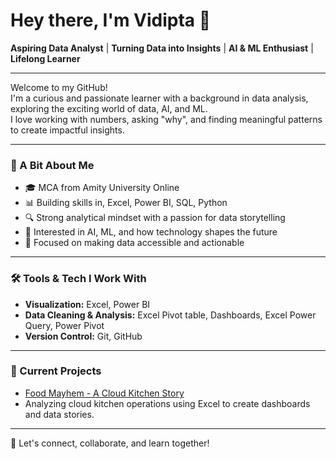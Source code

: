 # Hey there, I'm Vidipta 👋

**Aspiring Data Analyst** | **Turning Data into Insights** | **AI & ML Enthusiast** | **Lifelong Learner**

---

Welcome to my GitHub!  
I'm a curious and passionate learner with a background in data analysis, exploring the exciting world of data, AI, and ML.  
I love working with numbers, asking "why", and finding meaningful patterns to create impactful insights.

---

### 📖 A Bit About Me
- 🎓 MCA from Amity University Online
- 📊 Building skills in, Excel, Power BI, SQL, Python
- 🔍 Strong analytical mindset with a passion for data storytelling
- 🤖 Interested in AI, ML, and how technology shapes the future
- 🎯 Focused on making data accessible and actionable

---

### 🛠️ Tools & Tech I Work With
- **Visualization:** Excel, Power BI
- **Data Cleaning & Analysis:** Excel Pivot table, Dashboards, Excel Power Query, Power Pivot
- **Version Control:** Git, GitHub

---

### 📌 Current Projects
- [Food Mayhem - A Cloud Kitchen Story](https://github.com/vidu103/Food-Mayhem---A-Cloud-Kitchen-Story) 
- Analyzing cloud kitchen operations using Excel to create dashboards and data stories. 

---

🌟 Let's connect, collaborate, and learn together!
